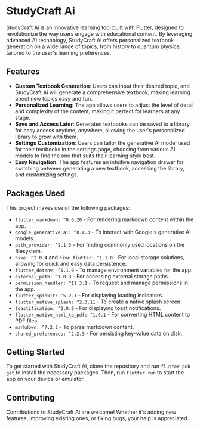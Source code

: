 # StudyCraft Ai

StudyCraft Ai is an innovative learning tool built with Flutter, designed to revolutionize the way users engage with educational content. By leveraging advanced AI technology, StudyCraft Ai offers personalized textbook generation on a wide range of topics, from history to quantum physics, tailored to the user's learning preferences.

## Features

- **Custom Textbook Generation**: Users can input their desired topic, and StudyCraft Ai will generate a comprehensive textbook, making learning about new topics easy and fun.
- **Personalized Learning**: The app allows users to adjust the level of detail and complexity of the content, making it perfect for learners at any stage.
- **Save and Access Later**: Generated textbooks can be saved to a library for easy access anytime, anywhere, allowing the user's personalized library to grow with them.
- **Settings Customization**: Users can tailor the generative AI model used for their textbooks in the settings page, choosing from various AI models to find the one that suits their learning style best.
- **Easy Navigation**: The app features an intuitive navigation drawer for switching between generating a new textbook, accessing the library, and customizing settings.

## Packages Used

This project makes use of the following packages:

- `flutter_markdown: ^0.6.20` - For rendering markdown content within the app.
- `google_generative_ai: ^0.4.3` - To interact with Google's generative AI models.
- `path_provider: ^2.1.3` - For finding commonly used locations on the filesystem.
- `hive: ^2.0.4` and `hive_flutter: ^1.1.0` - For local storage solutions, allowing for quick and easy data persistence.
- `flutter_dotenv: ^5.1.0` - To manage environment variables for the app.
- `external_path: ^1.0.3` - For accessing external storage paths.
- `permission_handler: ^11.3.1` - To request and manage permissions in the app.
- `flutter_spinkit: ^5.2.1` - For displaying loading indicators.
- `flutter_native_splash: ^2.3.11` - To create a native splash screen.
- `toastification: ^2.0.0` - For displaying toast notifications.
- `flutter_native_html_to_pdf: ^1.0.1` - For converting HTML content to PDF files.
- `markdown: ^7.2.2` - To parse markdown content.
- `shared_preferences: ^2.2.3` - For persisting key-value data on disk.

## Getting Started

To get started with StudyCraft Ai, clone the repository and run `flutter pub get` to install the necessary packages. Then, run `flutter run` to start the app on your device or emulator.

## Contributing

Contributions to StudyCraft Ai are welcome! Whether it's adding new features, improving existing ones, or fixing bugs, your help is appreciated.
